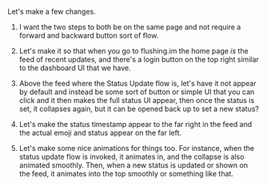 Let's make a few changes.

1. I want the two steps to both be on the same page and not require a forward and backward button sort of flow.

2. Let's make it so that when you go to flushing.im the home page *is* the feed of recent updates, and there's a login button on the top right similar to the dashboard UI that we have.

3. Above the feed where the Status Update flow is, let's have it not appear by default and instead be some sort of button or simple UI that you can click and it then makes the full status UI appear, then once the status is set, it collapses again, but it can be opened back up to set a new status?

4. Let's make the status timestamp appear to the far right in the feed and the actual emoji and status appear on the far left.

5. Let's make some nice animations for things too. For instance, when the status update flow is invoked, it animates in, and the collapse is also animated smoothly. Then, when a new status is updated or shown on the feed, it animates into the top smoothly or something like that.